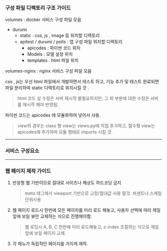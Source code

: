 ### 구성 파일 디렉토리 구조 가이드 

volumes : docker 서비스 구성 파일 모음
- durumi
	- static : css, js , image 등 위치할 디렉토리
	- apitest / durumi / polls : 앱 구성 파일 위치할 디렉토리 
		- apicodes : 파이썬 코드 위치
		- Models : 모델 설정 위치
		- templates : html 파일 위치 

volumes-nginx : nginx 서비스 구성 파일 모음

css , js는 우선 html 파일에서 개발하면서 테스트 하고, 기능 추가 및 테스트 완료되면 파일 분리하여 static 디렉토리로 위치시킬 것 . 
> html 코드 상 수정은 서버 재시작 불필요하지만, 그 외 부분에 대한 수정은 서버를 재시작 해야 반영됨. 

파이썬 코드는 apicodes 에 모듈화하여 넣어서 사용. 
> view의 경우는 class 형 view는 views.py에 직접 추가하고, 함수형 view는 apicodes에 추가하여 모듈 형태로 imports 시킬 것. 



--------
### 서비스 구성요소


---------
### 웹 페이지 제작 가이드

1. 반응형 웹 기반이므로 절대로 사이즈나 해상도 하드코딩 금지 
	> meta 태그에서 viewport 기반으로 고정/절대값 사용 말것. 퍼센트나 스케일 단위사용
2. 웹 페이지 로드시 한번에 모든 페이지를 미리 로드 해놓고, 사용자 선택에 따라 제일 앞에 보일 뷰만 교체하는 식으로 진행해야함.
	> 웹 로딩시 A, B, C 한번에 미리 로드해놓고, z-index 조절하는 식으로 제일 앞에 보일 페이지 교체. 
3. 각 메뉴가 독립적인 페이지를 가지게 제작. 